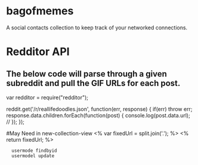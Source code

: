 # bagofmemes
A social contacts collection to keep track of your networked connections.


# Redditor API
## The below code will parse through a given subreddit and pull the GIF URLs for each post.

var redditor = require("redditor");

reddit.get('/r/reallifedoodles.json', function(err, response) {
    if(err) throw err;
    response.data.children.forEach(function(post) {
    console.log(post.data.url); //
    });
});

#May Need in new-collection-view
<% var fixedUrl = split.join('.'); %>
      <% return fixedUrl; %>

      usermode findbyid
      usermodel update